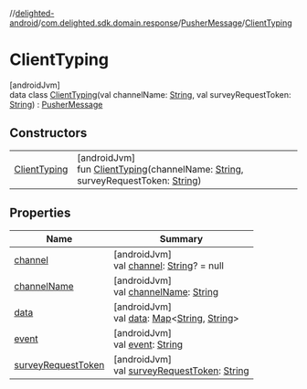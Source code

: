 //[delighted-android](../../../../index.md)/[com.delighted.sdk.domain.response](../../index.md)/[PusherMessage](../index.md)/[ClientTyping](index.md)

# ClientTyping

[androidJvm]\
data class [ClientTyping](index.md)(val channelName: [String](https://kotlinlang.org/api/latest/jvm/stdlib/kotlin/-string/index.html), val surveyRequestToken: [String](https://kotlinlang.org/api/latest/jvm/stdlib/kotlin/-string/index.html)) : [PusherMessage](../index.md)

## Constructors

| | |
|---|---|
| [ClientTyping](-client-typing.md) | [androidJvm]<br>fun [ClientTyping](-client-typing.md)(channelName: [String](https://kotlinlang.org/api/latest/jvm/stdlib/kotlin/-string/index.html), surveyRequestToken: [String](https://kotlinlang.org/api/latest/jvm/stdlib/kotlin/-string/index.html)) |

## Properties

| Name | Summary |
|---|---|
| [channel](../channel.md) | [androidJvm]<br>val [channel](../channel.md): [String](https://kotlinlang.org/api/latest/jvm/stdlib/kotlin/-string/index.html)? = null |
| [channelName](channel-name.md) | [androidJvm]<br>val [channelName](channel-name.md): [String](https://kotlinlang.org/api/latest/jvm/stdlib/kotlin/-string/index.html) |
| [data](../data.md) | [androidJvm]<br>val [data](../data.md): [Map](https://kotlinlang.org/api/latest/jvm/stdlib/kotlin.collections/-map/index.html)&lt;[String](https://kotlinlang.org/api/latest/jvm/stdlib/kotlin/-string/index.html), [String](https://kotlinlang.org/api/latest/jvm/stdlib/kotlin/-string/index.html)&gt; |
| [event](../event.md) | [androidJvm]<br>val [event](../event.md): [String](https://kotlinlang.org/api/latest/jvm/stdlib/kotlin/-string/index.html) |
| [surveyRequestToken](survey-request-token.md) | [androidJvm]<br>val [surveyRequestToken](survey-request-token.md): [String](https://kotlinlang.org/api/latest/jvm/stdlib/kotlin/-string/index.html) |
